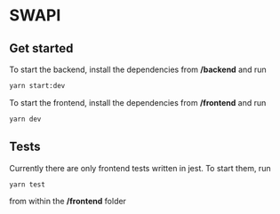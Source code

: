 # SWAPI

## Get started

To start the backend, install the dependencies from **/backend** and run

```bash
yarn start:dev
```


To start the frontend, install the dependencies from **/frontend** and run

```bash
yarn dev
```


## Tests

Currently there are only frontend tests written in jest. To start them, run

```bash
yarn test
```

from within the **/frontend** folder
